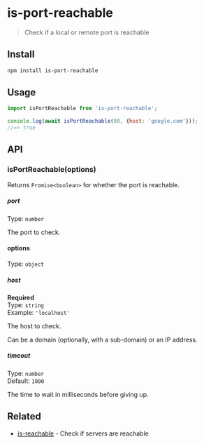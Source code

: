 # is-port-reachable

> Check if a local or remote port is reachable

## Install

```sh
npm install is-port-reachable
```

## Usage

```js
import isPortReachable from 'is-port-reachable';

console.log(await isPortReachable(80, {host: 'google.com'}));
//=> true
```

## API

### isPortReachable(options)

Returns `Promise<boolean>` for whether the port is reachable.

##### port

Type: `number`

The port to check.

#### options

Type: `object`

##### host

**Required**\
Type: `string`\
Example: `'localhost'`

The host to check.

Can be a domain (optionally, with a sub-domain) or an IP address.

##### timeout

Type: `number`\
Default: `1000`

The time to wait in milliseconds before giving up.

## Related

- [is-reachable](https://github.com/sindresorhus/is-reachable/) - Check if servers are reachable
